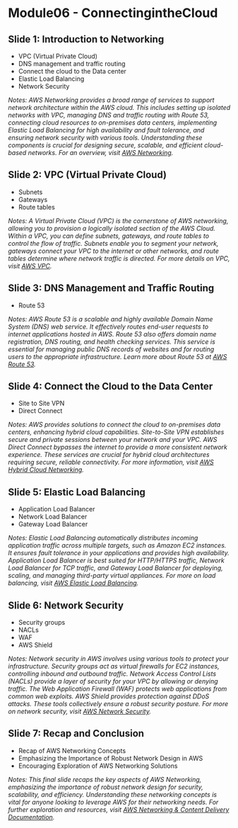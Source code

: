 # Module06 - ConnectingintheCloud



## Slide 1: Introduction to Networking

- VPC (Virtual Private Cloud)
- DNS management and traffic routing
- Connect the cloud to the Data center
- Elastic Load Balancing
- Network Security

_Notes:
AWS Networking provides a broad range of services to support network architecture within the AWS cloud. This includes setting up isolated networks with VPC, managing DNS and traffic routing with Route 53, connecting cloud resources to on-premises data centers, implementing Elastic Load Balancing for high availability and fault tolerance, and ensuring network security with various tools. Understanding these components is crucial for designing secure, scalable, and efficient cloud-based networks. For an overview, visit [AWS Networking](https://aws.amazon.com/products/networking/)._

## Slide 2: VPC (Virtual Private Cloud)

- Subnets
- Gateways
- Route tables

_Notes:
A Virtual Private Cloud (VPC) is the cornerstone of AWS networking, allowing you to provision a logically isolated section of the AWS Cloud. Within a VPC, you can define subnets, gateways, and route tables to control the flow of traffic. Subnets enable you to segment your network, gateways connect your VPC to the internet or other networks, and route tables determine where network traffic is directed. For more details on VPC, visit [AWS VPC](https://aws.amazon.com/vpc/)._

## Slide 3: DNS Management and Traffic Routing

- Route 53

_Notes:
AWS Route 53 is a scalable and highly available Domain Name System (DNS) web service. It effectively routes end-user requests to internet applications hosted in AWS. Route 53 also offers domain name registration, DNS routing, and health checking services. This service is essential for managing public DNS records of websites and for routing users to the appropriate infrastructure. Learn more about Route 53 at [AWS Route 53](https://aws.amazon.com/route53/)._

## Slide 4: Connect the Cloud to the Data Center

- Site to Site VPN
- Direct Connect

_Notes:
AWS provides solutions to connect the cloud to on-premises data centers, enhancing hybrid cloud capabilities. Site-to-Site VPN establishes secure and private sessions between your network and your VPC. AWS Direct Connect bypasses the internet to provide a more consistent network experience. These services are crucial for hybrid cloud architectures requiring secure, reliable connectivity. For more information, visit [AWS Hybrid Cloud Networking](https://aws.amazon.com/products/networking/hybrid-connectivity/)._

## Slide 5: Elastic Load Balancing

- Application Load Balancer
- Network Load Balancer
- Gateway Load Balancer

_Notes:
Elastic Load Balancing automatically distributes incoming application traffic across multiple targets, such as Amazon EC2 instances. It ensures fault tolerance in your applications and provides high availability. Application Load Balancer is best suited for HTTP/HTTPS traffic, Network Load Balancer for TCP traffic, and Gateway Load Balancer for deploying, scaling, and managing third-party virtual appliances. For more on load balancing, visit [AWS Elastic Load Balancing](https://aws.amazon.com/elasticloadbalancing/)._

## Slide 6: Network Security

- Security groups
- NACLs
- WAF
- AWS Shield

_Notes:
Network security in AWS involves using various tools to protect your infrastructure. Security groups act as virtual firewalls for EC2 instances, controlling inbound and outbound traffic. Network Access Control Lists (NACLs) provide a layer of security for your VPC by allowing or denying traffic. The Web Application Firewall (WAF) protects web applications from common web exploits. AWS Shield provides protection against DDoS attacks. These tools collectively ensure a robust security posture. For more on network security, visit [AWS Network Security](https://aws.amazon.com/products/security/)._

## Slide 7: Recap and Conclusion

- Recap of AWS Networking Concepts
- Emphasizing the Importance of Robust Network Design in AWS
- Encouraging Exploration of AWS Networking Solutions

_Notes:
This final slide recaps the key aspects of AWS Networking, emphasizing the importance of robust network design for security, scalability, and efficiency. Understanding these networking concepts is vital for anyone looking to leverage AWS for their networking needs. For further exploration and resources, visit [AWS Networking & Content Delivery Documentation](https://docs.aws.amazon.com/wellarchitected/latest/framework/perf-networking.html)._
